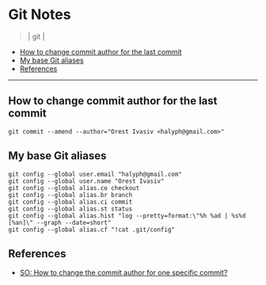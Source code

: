 # Git Notes
> | git |

- [How to change commit author for the last commit](#how-to-change-commit-author-for-the-last-commit)
- [My base Git aliases](#my-base-git-aliases)
- [References](#references)

---

## How to change commit author for the last commit

```
git commit --amend --author="Orest Ivasiv <halyph@gmail.com>"
```

## My base Git aliases

```
git config --global user.email "halyph@gmail.com"
git config --global user.name "Orest Ivasiv"
git config --global alias.co checkout
git config --global alias.br branch
git config --global alias.ci commit
git config --global alias.st status
git config --global alias.hist "log --pretty=format:\"%h %ad | %s%d [%an]\" --graph --date=short"
git config --global alias.cf "!cat .git/config"
```

## References
- [SO: How to change the commit author for one specific commit?](https://stackoverflow.com/a/32281629)

